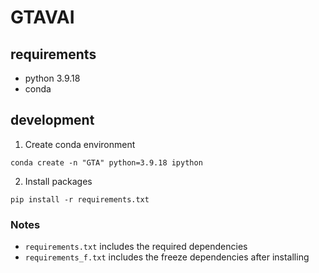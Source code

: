 # GTAVAI

## requirements

- python 3.9.18
- conda

## development

1. Create conda environment

```
conda create -n "GTA" python=3.9.18 ipython
```

2. Install packages

```
pip install -r requirements.txt
```

### Notes

- `requirements.txt` includes the required dependencies
- `requirements_f.txt` includes the freeze dependencies after installing